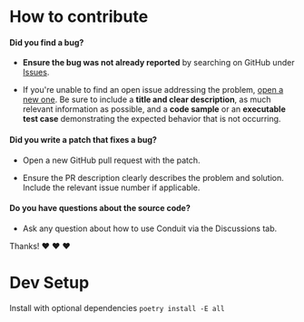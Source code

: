# How to contribute

#### **Did you find a bug?**

* **Ensure the bug was not already reported** by searching on GitHub under [Issues](https://github.com/wearepal/conduit/issues).

* If you're unable to find an open issue addressing the problem, [open a new one](https://github.com/wearepal/conduit/issues/new). Be sure to include a **title and clear description**, as much relevant information as possible, and a **code sample** or an **executable test case** demonstrating the expected behavior that is not occurring.

#### **Did you write a patch that fixes a bug?**

* Open a new GitHub pull request with the patch.

* Ensure the PR description clearly describes the problem and solution. Include the relevant issue number if applicable.

#### **Do you have questions about the source code?**

* Ask any question about how to use Conduit via the Discussions tab.

Thanks! :heart: :heart: :heart:

# Dev Setup
Install with optional dependencies `poetry install -E all`
